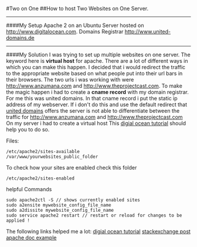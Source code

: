 #Two on One 
##How to host Two Websites on One Server.

-------
####My Setup
Apache 2 on an Ubuntu Server hosted on <http://www.digitalocean.com>.
Domains Registrar  <http://www.united-domains.de>

-----

####My Solution
I was trying to set up multiple websites on one server.
The keyword here is **virtual host** for apache.
There are a lot of different ways in which you can make this happen.
I decided that i would redirect the traffic to the appropriate website based on what people put into their url bars in their browsers.
The two urls i was working with were <http://www.anzumana.com> and <http://www.theprojectcast.com>.
To make the magic happen i had to create a **cname record** with my domain registrar. For me this was united domains.
In that cname record i put the static ip address of my webserver. 
If i don't do this and use the default redirect that [united domains](http://www.united-domains.de) offers the server is not able to differentiate between the traffic for <http://www.anzumana.com> and <http://www.theprojectcast.com>
On my server i had to create a virtual host
This [digial ocean tutorial](https://www.digitalocean.com/community/tutorials/how-to-set-up-apache-virtual-hosts-on-ubuntu-12-04-lts) should help you to do so.

Files:

	/etc/apache2/sites-available
	/var/www/yourwebsites_public_folder
	
To check how your sites are enabled check this folder

	/etc/apache2/sites-enabled
	
helpful Commands 

	sudo apache2ctl -S // shows currently enabled sites
	sudo a2ensite mywebsite_config_file_name
	sudo a2dissite mywebsite_config_file_name
	sudo service apache2 restart // restart or reload for changes to be applied !

The following links helped me a lot:
[digial ocean tutorial](https://www.digitalocean.com/community/tutorials/how-to-set-up-apache-virtual-hosts-on-ubuntu-12-04-lts)
[stackexchange post](http://unix.stackexchange.com/questions/106326/apache-virtual-host-pointing-to-wrong-documentroot/106396#106396"stackexchange")
[apache doc example](http://httpd.apache.org/docs/2.2/vhosts/examples.html "apache2")


